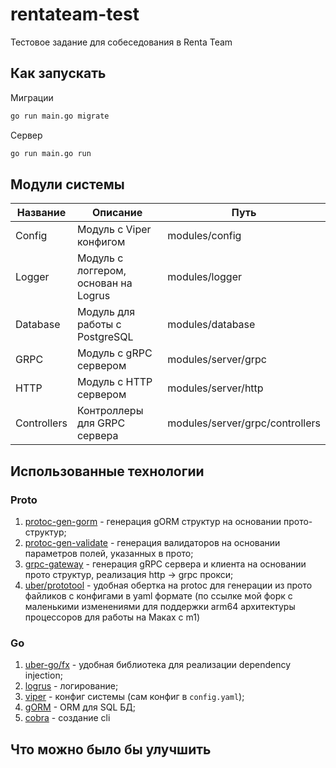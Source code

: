 # rentateam-test
Тестовое задание для собеседования в Renta Team

## Как запускать
Миграции
```zsh
go run main.go migrate
```

Сервер
```zsh
go run main.go run
```

## Модули системы
| Название | Описание | Путь |
|---|---|---|
|Config|Модуль с Viper конфигом|modules/config|
|Logger|Модуль с логгером, основан на Logrus|modules/logger|
|Database|Модуль для работы с PostgreSQL|modules/database|
|GRPC|Модуль с gRPC сервером|modules/server/grpc|
|HTTP|Модуль с HTTP сервером|modules/server/http|
|Controllers|Контроллеры для GRPC сервера|modules/server/grpc/controllers|

## Использованные технологии
### Proto
1. [protoc-gen-gorm](https://github.com/TheSDTM/protoc-gen-gorm) - генерация gORM структур на основании прото-структур;
2. [protoc-gen-validate](https://github.com/envoyproxy/protoc-gen-validate) - генерация валидаторов на основании параметров полей, указанных в прото;
3. [grpc-gateway](https://github.com/grpc-ecosystem/grpc-gateway) - генерация gRPC сервера и клиента на основании прото структур, реализация http -> grpc прокси;
4. [uber/prototool](https://github.com/Minish144/prototool-arm64-support) - удобная обертка на protoc для генерации из прото файликов с конфигами в yaml формате (по ссылке мой форк с маленькими изменениями для поддержки arm64 архитектуры процессоров для работы на Маках с m1)

### Go
1. [uber-go/fx](https://github.com/uber-go/fx) - удобная библиотека для реализации dependency injection;
2. [logrus](github.com/sirupsen/logrus) - логирование;
3. [viper](github.com/spf13/viper) - конфиг системы (сам конфиг в `config.yaml`);
4. [gORM](https://github.com/go-gorm/gorm) - ORM для SQL БД;
5. [cobra](https://github.com/spf13/cobra) - создание cli

## Что можно было бы улучшить
<!-- TODO -->
